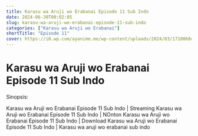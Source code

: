 ```yaml
---
title: Karasu wa Aruji wo Erabanai Episode 11 Sub Indo
date: 2024-06-30T00:02:05
slug: karasu-wa-aruji-wo-erabanai-episode-11-sub-indo
categories: ["Karasu wa Aruji wo Erabanai"]
shortTitle: "Episode 11"
cover: https://i0.wp.com/ayanime.me/wp-content/uploads/2024/03/1710068455-2904-141499.jpg
---
```


# Karasu wa Aruji wo Erabanai Episode 11 Sub Indo

<iframe-loader iframe-src1="https://play.ayanime.me/include/fluidplayer/fluidplayer.php?VideoSrc1=https%3A%2F%2Fdrive.google.com%2Ffile%2Fd%2F1IOyD0SkDIfrYXJzcGVdZI4X1aru1vrBs%2Fpreview&VideoType1=video%2Fmp4&VideoQuality1=480p&VideoSrc2=https%3A%2F%2Fdrive.google.com%2Ffile%2Fd%2F1ZZSLP1cfZkA1L0nrkFN1c72btbg-Trtn%2Fpreview&VideoType2=video%2Fmp4&VideoQuality2=720p&VideoSrc3=https%3A%2F%2Fdrive.google.com%2Ffile%2Fd%2F1znur15-cfWhgWqiwfFLPr5SOYbRMJ8_c%2Fpreview&VideoType3=video%2Fmp4&VideoQuality3=1080p&VideoSrc4=&VideoType4=&VideoQuality4=&VideoPoster=&VideoTrack1=&kind1=&srclang1=&label1=&default1=&VideoTrack2=&kind2=&srclang2=&label2=&default2=&player=fluid+player&server=Drive+API&api=&width=100%25&height=100%25" iframe-src2="https://drive.google.com/file/d/1znur15-cfWhgWqiwfFLPr5SOYbRMJ8_c/preview"></iframe-loader>

Sinopsis:
<p>Karasu wa Aruji wo Erabanai Episode 11 Sub Indo | Streaming Karasu wa Aruji wo Erabanai Episode 11 Sub Indo | NOnton Karasu wa Aruji wo Erabanai Episode 11 Sub Indo | Download Karasu wa Aruji wo Erabanai Episode 11 Sub Indo | Karasu wa aruji wo erabanai sub indo</p>

